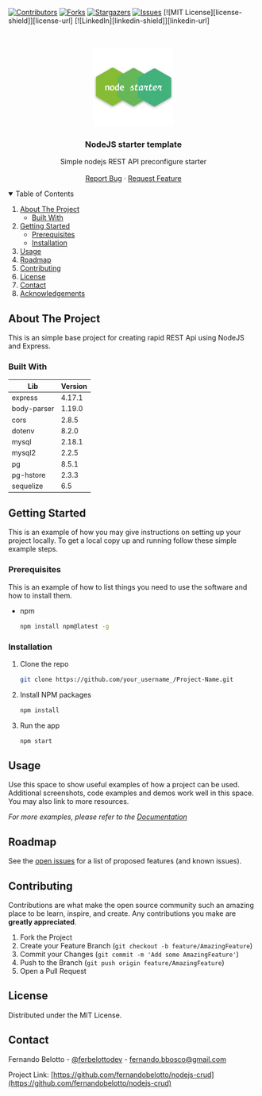 [![Contributors][contributors-shield]][contributors-url]
[![Forks][forks-shield]][forks-url]
[![Stargazers][stars-shield]][stars-url]
[![Issues][issues-shield]][issues-url]
[![MIT License][license-shield]][license-url]
[![LinkedIn][linkedin-shield]][linkedin-url]




<br />

<p align="center">
  <a href="">
    <img src="logo.png" alt="Logo" width="160" height="160">
  </a>


  <h3 align="center">NodeJS starter template</h3>

  <p align="center">
    Simple nodejs REST API preconfigure starter
    <!-- <br />
    <a href="https://github.com/fernandobelotto/nodejs-crud"><strong>Explore the docs »</strong></a> -->
    <br />
    <br />
    <!-- <a href="https://github.com/fernandobelotto/nodejs-crud">View Demo</a>
    · -->
    <a href="https://github.com/fernandobelotto/nodejs-crud/issues">Report Bug</a>
    ·
    <a href="https://github.com/fernandobelotto/nodejs-crud/issues">Request Feature</a>
  </p>

</p>





<details open="open">
  <summary>Table of Contents</summary>
  <ol>
    <li>
      <a href="#about-the-project">About The Project</a>
      <ul>
        <li><a href="#built-with">Built With</a></li>
      </ul>
    </li>
    <li>
      <a href="#getting-started">Getting Started</a>
      <ul>
        <li><a href="#prerequisites">Prerequisites</a></li>
        <li><a href="#installation">Installation</a></li>
      </ul>
    </li>
    <li><a href="#usage">Usage</a></li>
    <li><a href="#roadmap">Roadmap</a></li>
    <li><a href="#contributing">Contributing</a></li>
    <li><a href="#license">License</a></li>
    <li><a href="#contact">Contact</a></li>
    <li><a href="#acknowledgements">Acknowledgements</a></li>
  </ol>
</details>






## About The Project

This is an simple base project for creating rapid REST Api using NodeJS and Express.

### Built With

| Lib         | Version |
|-------------|---------|
| express     | 4.17.1  |
| body-parser | 1.19.0  |
| cors        | 2.8.5   |
| dotenv      | 8.2.0   |
| mysql       | 2.18.1  |
| mysql2      | 2.2.5   |
| pg          | 8.5.1   |
| pg-hstore   | 2.3.3   |
| sequelize   | 6.5     |

## Getting Started

This is an example of how you may give instructions on setting up your project locally.
To get a local copy up and running follow these simple example steps.

### Prerequisites

This is an example of how to list things you need to use the software and how to install them.

* npm

  ```sh
  npm install npm@latest -g
  ```

### Installation

1. Clone the repo

   ```sh
   git clone https://github.com/your_username_/Project-Name.git
   ```

2. Install NPM packages

   ```sh
   npm install
   ```

3. Run the app

   ```sh
   npm start
   ```

## Usage

Use this space to show useful examples of how a project can be used. Additional screenshots, code examples and demos work well in this space. You may also link to more resources.

_For more examples, please refer to the [Documentation](https://example.com)_


## Roadmap

See the [open issues](https://github.com/fernandobelotto/nodejs-crud/issues) for a list of proposed features (and known issues).


## Contributing

Contributions are what make the open source community such an amazing place to be learn, inspire, and create. Any contributions you make are **greatly appreciated**.

1. Fork the Project
2. Create your Feature Branch (`git checkout -b feature/AmazingFeature`)
3. Commit your Changes (`git commit -m 'Add some AmazingFeature'`)
4. Push to the Branch (`git push origin feature/AmazingFeature`)
5. Open a Pull Request

## License

Distributed under the MIT License.

## Contact

Fernando Belotto - [@ferbelottodev](https://twitter.com/ferbelottodev) - fernando.bbosco@gmail.com

Project Link: [https://github.com/fernandobelotto/nodejs-crud](https://github.com/fernandobelotto/nodejs-crud)


[contributors-shield]: https://img.shields.io/github/contributors/fernandobelotto/nodejs-crud.svg?style=for-the-badge
[contributors-url]: https://github.com/fernandobelotto/nodejs-crud/graphs/contributors
[forks-shield]: https://img.shields.io/github/forks/fernandobelotto/nodejs-crud.svg?style=for-the-badge
[forks-url]: https://github.com/fernandobelotto/nodejs-crud/network/members
[stars-shield]: https://img.shields.io/github/stars/fernandobelotto/nodejs-crud.svg?style=for-the-badge
[stars-url]: https://github.com/fernandobelotto/nodejs-crud/stargazers
[issues-shield]: https://img.shields.io/github/issues/fernandobelotto/nodejs-crud.svg?style=for-the-badge
[issues-url]: https://github.com/fernandobelotto/nodejs-crud/issues